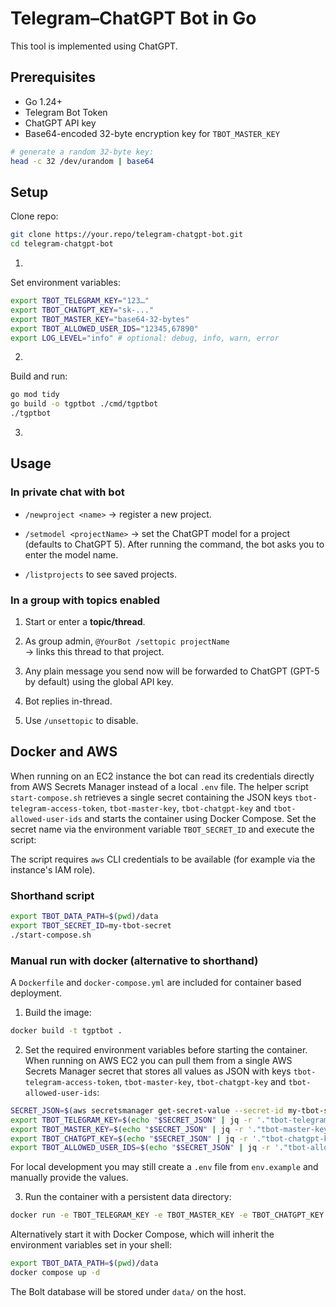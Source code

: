 # Telegram–ChatGPT Bot in Go

This tool is implemented using ChatGPT.

## Prerequisites
- Go 1.24+
- Telegram Bot Token
- ChatGPT API key
- Base64-encoded 32-byte encryption key for `TBOT_MASTER_KEY`

```bash
# generate a random 32-byte key:
head -c 32 /dev/urandom | base64
```

## Setup

Clone repo:

```bash
git clone https://your.repo/telegram-chatgpt-bot.git
cd telegram-chatgpt-bot
```

1.

Set environment variables:

```bash
export TBOT_TELEGRAM_KEY="123…"
export TBOT_CHATGPT_KEY="sk-..."
export TBOT_MASTER_KEY="base64-32-bytes"
export TBOT_ALLOWED_USER_IDS="12345,67890"
export LOG_LEVEL="info" # optional: debug, info, warn, error
```

2.

Build and run:

```bash
go mod tidy
go build -o tgptbot ./cmd/tgptbot
./tgptbot
```

3.

## Usage

### In private chat with bot

* `/newproject <name>`
  → register a new project.

* `/setmodel <projectName>`
  → set the ChatGPT model for a project (defaults to ChatGPT 5). After running the command, the bot asks you to enter the model name.

* `/listprojects` to see saved projects.

### In a group with topics enabled

1. Start or enter a **topic/thread**.

2. As group admin, `@YourBot /settopic projectName`  
    → links this thread to that project.

3. Any plain message you send now will be forwarded to ChatGPT (GPT-5 by default) using the global API key.

4. Bot replies in-thread.

5. Use `/unsettopic` to disable.

## Docker and AWS

When running on an EC2 instance the bot can read its credentials directly from
AWS Secrets Manager instead of a local `.env` file. The helper script
`start-compose.sh` retrieves a single secret containing the JSON keys
`tbot-telegram-access-token`, `tbot-master-key`, `tbot-chatgpt-key` and `tbot-allowed-user-ids` and
starts the container using Docker Compose. Set the secret name via the
environment variable `TBOT_SECRET_ID` and execute the script:

The script requires `aws` CLI credentials to be available (for example via the
instance's IAM role).

### Shorthand script

```bash
export TBOT_DATA_PATH=$(pwd)/data
export TBOT_SECRET_ID=my-tbot-secret
./start-compose.sh
```

### Manual run with docker (alternative to shorthand)

A `Dockerfile` and `docker-compose.yml` are included for container based deployment.

1. Build the image:

```bash
docker build -t tgptbot .
```

2. Set the required environment variables before starting the container. When
running on AWS EC2 you can pull them from a single AWS Secrets Manager secret
that stores all values as JSON with keys `tbot-telegram-access-token`,
`tbot-master-key`, `tbot-chatgpt-key` and `tbot-allowed-user-ids`:

```bash
SECRET_JSON=$(aws secretsmanager get-secret-value --secret-id my-tbot-secret --query SecretString --output text)
export TBOT_TELEGRAM_KEY=$(echo "$SECRET_JSON" | jq -r '."tbot-telegram-access-token"')
export TBOT_MASTER_KEY=$(echo "$SECRET_JSON" | jq -r '."tbot-master-key"')
export TBOT_CHATGPT_KEY=$(echo "$SECRET_JSON" | jq -r '."tbot-chatgpt-key"')
export TBOT_ALLOWED_USER_IDS=$(echo "$SECRET_JSON" | jq -r '."tbot-allowed-user-ids"')
```

For local development you may still create a `.env` file from `env.example` and
manually provide the values.

3. Run the container with a persistent data directory:

```bash
docker run -e TBOT_TELEGRAM_KEY -e TBOT_MASTER_KEY -e TBOT_CHATGPT_KEY -e TBOT_ALLOWED_USER_IDS -v $(pwd)/data:/data tgptbot
```

Alternatively start it with Docker Compose, which will inherit the environment
variables set in your shell:

```bash
export TBOT_DATA_PATH=$(pwd)/data
docker compose up -d
```

The Bolt database will be stored under `data/` on the host.
